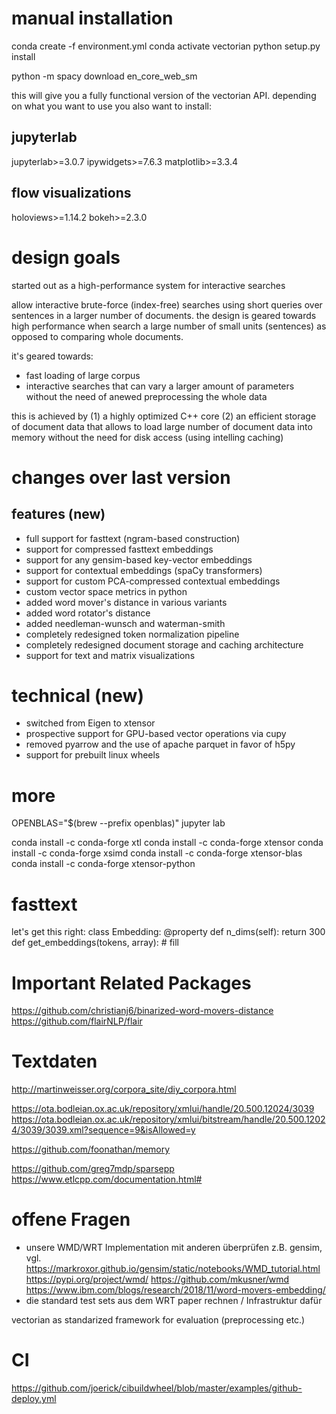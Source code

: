 # manual installation

conda create -f environment.yml
conda activate vectorian
python setup.py install

python -m spacy download en_core_web_sm

this will give you a fully functional version of the vectorian API.
depending on what you want to use you also want to install:

## jupyterlab

jupyterlab>=3.0.7
ipywidgets>=7.6.3
matplotlib>=3.3.4

## flow visualizations

holoviews>=1.14.2
bokeh>=2.3.0

# design goals

started out as a high-performance system for interactive searches

allow interactive brute-force (index-free) searches using short
queries over sentences in a larger number of documents. the design
is geared towards high performance when search a large number of
small units (sentences) as opposed to comparing whole documents.

it's geared towards:
* fast loading of large corpus
* interactive searches that can vary a larger amount of parameters
without the need of anewed preprocessing the whole data

this is achieved by
(1) a highly optimized C++ core
(2) an efficient storage of document data that allows to load large
number of document data into memory without the need for disk access
(using intelling caching)

# changes over last version

## features (new)

* full support for fasttext (ngram-based construction)
* support for compressed fasttext embeddings
* support for any gensim-based key-vector embeddings
* support for contextual embeddings (spaCy transformers)
* support for custom PCA-compressed contextual embeddings
* custom vector space metrics in python
* added word mover's distance in various variants
* added word rotator's distance
* added needleman-wunsch and waterman-smith
* completely redesigned token normalization pipeline
* completely redesigned document storage and caching architecture
* support for text and matrix visualizations

# technical (new)

* switched from Eigen to xtensor
* prospective support for GPU-based vector operations via cupy
* removed pyarrow and the use of apache parquet in favor of h5py
* support for prebuilt linux wheels

# more



OPENBLAS="$(brew --prefix openblas)" jupyter lab

conda install -c conda-forge xtl
conda install -c conda-forge xtensor
conda install -c conda-forge xsimd
conda install -c conda-forge xtensor-blas
conda install -c conda-forge xtensor-python


# fasttext

let's get this right:
class Embedding:
    @property
    def n_dims(self):
        return 300
    def get_embeddings(tokens, array):
        # fill

# Important Related Packages
https://github.com/christianj6/binarized-word-movers-distance
https://github.com/flairNLP/flair


# Textdaten

http://martinweisser.org/corpora_site/diy_corpora.html

https://ota.bodleian.ox.ac.uk/repository/xmlui/handle/20.500.12024/3039
https://ota.bodleian.ox.ac.uk/repository/xmlui/bitstream/handle/20.500.12024/3039/3039.xml?sequence=9&isAllowed=y

https://github.com/foonathan/memory

https://github.com/greg7mdp/sparsepp
https://www.etlcpp.com/documentation.html#

# offene Fragen

* unsere WMD/WRT Implementation mit anderen überprüfen
z.B. gensim, vgl. https://markroxor.github.io/gensim/static/notebooks/WMD_tutorial.html
https://pypi.org/project/wmd/
https://github.com/mkusner/wmd
https://www.ibm.com/blogs/research/2018/11/word-movers-embedding/
* die standard test sets aus dem WRT paper rechnen / Infrastruktur dafür

vectorian as standarized framework for evaluation (preprocessing etc.)

# CI

https://github.com/joerick/cibuildwheel/blob/master/examples/github-deploy.yml
